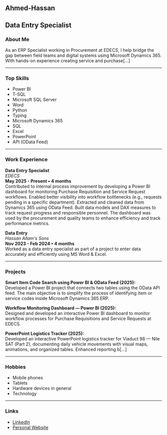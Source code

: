   ## Ahmed-Hassan

## Data Entry Specialist

### About Me

As an ERP Specialist working in Procurement at EDECS, I help bridge the gap between field teams and digital systems using Microsoft Dynamics 365. With hands-on experience creating service and purchase[...]

---

### Top Skills

- Power BI
- T-SQL
- Microsoft SQL Server
- Word
- Python
- Typing
- Microsoft Dynamics 365
- SQL
- Excel
- PowerPoint
- API (OData Feed)

---

### Work Experience

**Data Entry Specialist**  
_EDECS_  
**May 2025 - Present • 4 months**  
Contributed to internal process improvement by developing a Power BI dashboard for monitoring Purchase Requisition and Service Request workflows. Enabled better visibility into workflow bottlenecks (e.g., requests pending in a specific department). Extracted and cleaned data from Dynamics 365 using OData Feed. Built data models and DAX measures to track request progress and responsible personnel. The dashboard was used by the procurement and quality teams to enhance efficiency and track performance metrics.

**Data Entry**  
_Hassan Allam's Sons_  
**Nov 2023 - Feb 2024 • 4 months**  
Worked as a data entry specialist as part of a project to enter data accurately and efficiently using MS Word & Excel.

---

### Projects

**Smart Item Code Search using Power BI & OData Feed (2025):**  
Developed a Power BI project that connects two tables using the OData API feed. The main objective is to simplify the process of identifying item or service codes inside Microsoft Dynamics 365 ERP.

**Workflow Monitoring Dashboard — Power BI (2025):**  
Designed and developed an interactive Power BI dashboard to monitor workflow processes for Purchase Requisitions and Service Requests at EDECS.

**PowerPoint Logistics Tracker (2025):**  
Developed an interactive PowerPoint logistics tracker for Viaduct 98 — Nile SAT (Part 2), documenting daily vehicle movements with visual maps, animations, and organized tables. Enhanced reporting b[...]

---

### Hobbies

- Mobile phones
- Tablets
- Hardware devices in general
- Technology

---

### Links

- [LinkedIn](https://www.linkedin.com/in/ahmedhasson?utm_source=share&utm_campaign=share_via&utm_content=profile&utm_medium=android_app)
- [Personal Website](https://claude.ai/public/artifacts/0e40138b-e22d-425d-b76d-40004614d361)
